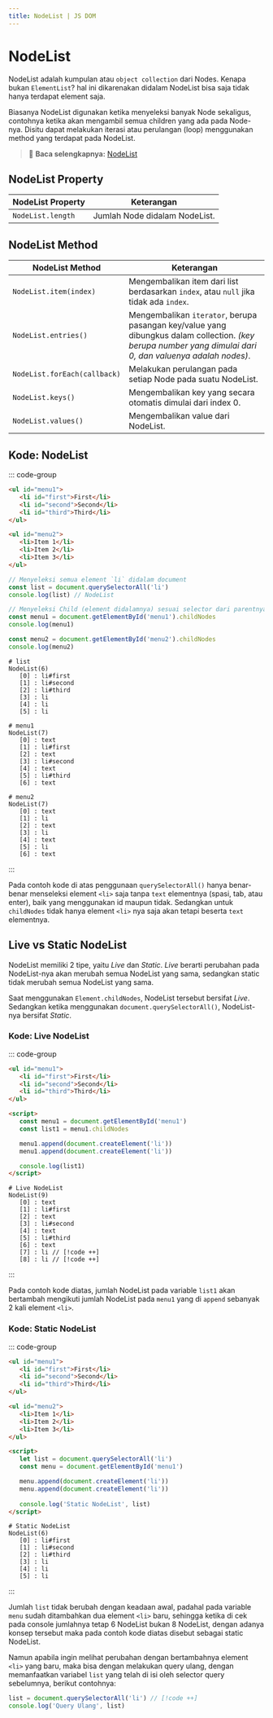 ```yaml
---
title: NodeList | JS DOM
---
```


# NodeList

NodeList adalah kumpulan atau `object collection` dari Nodes. Kenapa bukan `ElementList`? hal ini dikarenakan didalam NodeList bisa saja tidak hanya terdapat element saja.

Biasanya NodeList digunakan ketika menyeleksi banyak Node sekaligus, contohnya ketika akan mengambil semua children yang ada pada Node-nya. Disitu dapat melakukan iterasi atau perulangan (loop) menggunakan method yang terdapat pada NodeList.

> :memo: **Baca selengkapnya:** [NodeList](https://developer.mozilla.org/en-US/docs/Web/API/NodeList)

## NodeList Property

| NodeList Property | Keterangan |
| ----------------- | ---------- |
| `NodeList.length` | Jumlah Node didalam NodeList. |

## NodeList Method

| NodeList Method | Keterangan |
| ----------------- | ---------- |
| `NodeList.item(index)` | Mengembalikan item dari list berdasarkan `index`, atau `null` jika tidak ada `index`. |
| `NodeList.entries()` | Mengembalikan `iterator`, berupa pasangan key/value yang dibungkus dalam collection. _(key berupa number yang dimulai dari 0, dan valuenya adalah nodes)_. |
| `NodeList.forEach(callback)` | Melakukan perulangan pada setiap Node pada suatu NodeList. |
| `NodeList.keys()` | Mengembalikan key yang secara otomatis dimulai dari index 0. |
| `NodeList.values()` | Mengembalikan value dari NodeList. |

## Kode: NodeList

::: code-group
```html [HTML]
<ul id="menu1">
   <li id="first">First</li>
   <li id="second">Second</li>
   <li id="third">Third</li>
</ul>

<ul id="menu2">
   <li>Item 1</li>
   <li>Item 2</li>
   <li>Item 3</li>
</ul>
```

```js [JavaScript]
// Menyeleksi semua element `li` didalam document
const list = document.querySelectorAll('li')
console.log(list) // NodeList

// Menyeleksi Child (element didalamnya) sesuai selector dari parentnya
const menu1 = document.getElementById('menu1').childNodes
console.log(menu1)

const menu2 = document.getElementById('menu2').childNodes
console.log(menu2)
```

```log [Console]
# list
NodeList(6) 
   [0] : li#first
   [1] : li#second
   [2] : li#third
   [3] : li
   [4] : li
   [5] : li

# menu1
NodeList(7) 
   [0] : text
   [1] : li#first
   [2] : text
   [3] : li#second
   [4] : text
   [5] : li#third
   [6] : text

# menu2
NodeList(7) 
   [0] : text
   [1] : li
   [2] : text
   [3] : li
   [4] : text
   [5] : li
   [6] : text
```
:::

Pada contoh kode di atas penggunaan `querySelectorAll()` hanya benar-benar menseleksi element `<li>` saja tanpa `text` elementnya (spasi, tab, atau enter), baik yang menggunakan id maupun tidak. Sedangkan untuk `childNodes` tidak hanya element `<li>` nya saja akan tetapi beserta `text` elementnya.

## Live vs Static NodeList

NodeList memiliki 2 tipe, yaitu _Live_ dan _Static_. _Live_ berarti perubahan pada NodeList-nya akan merubah semua NodeList yang sama, sedangkan static tidak merubah semua NodeList yang sama. 

Saat menggunakan `Element.childNodes`, NodeList tersebut bersifat _Live_. Sedangkan ketika menggunakan `document.querySelectorAll()`, NodeList-nya bersifat _Static_.

### Kode: Live NodeList

::: code-group
```html [Html]
<ul id="menu1">
   <li id="first">First</li>
   <li id="second">Second</li>
   <li id="third">Third</li>
</ul>

<script>
   const menu1 = document.getElementById('menu1')
   const list1 = menu1.childNodes

   menu1.append(document.createElement('li'))
   menu1.append(document.createElement('li'))

   console.log(list1)
</script>
```

```log [Console]
# Live NodeList
NodeList(9) 
   [0] : text
   [1] : li#first
   [2] : text
   [3] : li#second
   [4] : text
   [5] : li#third
   [6] : text
   [7] : li // [!code ++]
   [8] : li // [!code ++]
```
:::

Pada contoh kode diatas, jumlah NodeList pada variable `list1` akan bertambah mengikuti jumlah NodeList pada `menu1` yang di `append` sebanyak 2 kali element `<li>`. 

### Kode: Static NodeList

::: code-group
```html [Html]
<ul id="menu1">
   <li id="first">First</li>
   <li id="second">Second</li>
   <li id="third">Third</li>
</ul>

<ul id="menu2">
   <li>Item 1</li>
   <li>Item 2</li>
   <li>Item 3</li>
</ul>

<script>
   let list = document.querySelectorAll('li')
   const menu = document.getElementById('menu1')

   menu.append(document.createElement('li'))
   menu.append(document.createElement('li'))
   
   console.log('Static NodeList', list)
</script>
```

```log [Console]
# Static NodeList
NodeList(6)
   [0] : li#first
   [1] : li#second
   [2] : li#third
   [3] : li
   [4] : li
   [5] : li
```
:::

Jumlah `list` tidak berubah dengan keadaan awal, padahal pada variable `menu` sudah ditambahkan dua element `<li>` baru, sehingga ketika di cek pada console jumlahnya tetap 6 NodeList bukan 8 NodeList, dengan adanya konsep tersebut maka pada contoh kode diatas disebut sebagai static NodeList.

Namun apabila ingin melihat perubahan dengan bertambahnya element `<li>` yang baru, maka bisa dengan melakukan query ulang, dengan memanfaatkan variabel `list` yang telah di isi oleh selector query sebelumnya, berikut contohnya:

```js
list = document.querySelectorAll('li') // [!code ++]
console.log('Query Ulang', list)
```
